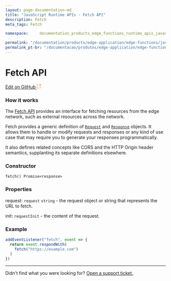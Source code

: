 ```yaml
---
layout: page-documentation-md
title: "JavaScript Runtime APIs - Fetch API"
description: Fetch
meta_tags: Fetch

namespace:     documentation_products_edge_functions_runtime_apis_javascript_fetch

permalink: "/documentation/products/edge-application/edge-functions/javascript-runtime-apis/fetch/"
permalink_pt-br: "/documentacao/produtos/edge-application/edge-functions/javascript-runtime-apis/fetch/"
---
```

# Fetch **API**

[Edit on GitHub <svg width="14" height="14" xmlns="http://www.w3.org/2000/svg"><g fill="none" stroke="#F3652B"><path d="M4.81.71H.672v11.43H12.1V8.001" stroke-width=".8"/><path d="M6.87.786h5.155V5.94M6.31 6.5L12.026.786"/></g></svg>](https://github.com/aziontech/docs_en/edit/master/edge-functions/runtime-apis/javascript/fetch/2021-01-14-index.md)

### How it works

The [Fetch API](https://developer.mozilla.org/en-US/docs/Web/API/Fetch_API) provides an interface for fetching resources from the edge network, such as external resources across the network.

Fetch provides a generic definition of [`Request`](https://developer.mozilla.org/pt-BR/docs/Web/API/Request) and [`Response`](https://developer.mozilla.org/pt-BR/docs/Web/API/Response) objects. It allows them to handle or modify requests and responses or any kind of use case that may require you to generate your responses programmatically.

It also defines related concepts like CORS and the HTTP Origin header semantics, supplanting its separate definitions elsewhere.


### Constructor 

`fetch() Promise<response>`

### Properties

request: `request` `string` - the request object or string that represents the URL to fetch.

init: `requestInit`  - the content of the request. 

### Example

~~~javascript
addEventListener("fetch", event => {
  return event.respondWith(
    fetch("https://example.com")
  )
})
~~~



---

Didn't find what you were looking for? [Open a support ticket.](https://tickets.azion.com/)
